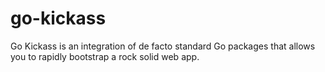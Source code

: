# go-kickass
Go Kickass is an integration of de facto standard Go packages that allows you to rapidly bootstrap a rock solid web app.
